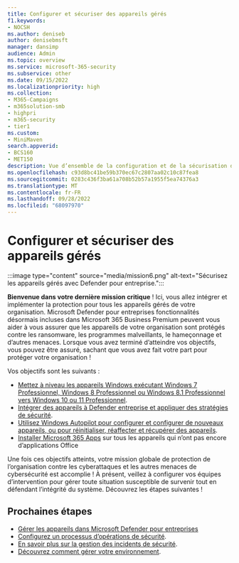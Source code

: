 ```yaml
---
title: Configurer et sécuriser des appareils gérés
f1.keywords:
- NOCSH
ms.author: deniseb
author: denisebmsft
manager: dansimp
audience: Admin
ms.topic: overview
ms.service: microsoft-365-security
ms.subservice: other
ms.date: 09/15/2022
ms.localizationpriority: high
ms.collection:
- M365-Campaigns
- m365solution-smb
- highpri
- m365-security
- tier1
ms.custom:
- MiniMaven
search.appverid:
- BCS160
- MET150
description: Vue d’ensemble de la configuration et de la sécurisation des appareils gérés contre les menaces de sécurité et les cyberattaques. Implémentez des défenses de cybersécurité et une protection des points de terminaison par le biais de l’inscription et de l’intégration de tous les appareils. Découvrez comment configurer des stratégies d’appareil et gérer des groupes d’appareils.
ms.openlocfilehash: c93d8bc41be59b370ec67c2807aa02c10c87fea8
ms.sourcegitcommit: 0283c436f3ba61a708b52b57a1955f5ea74376a3
ms.translationtype: MT
ms.contentlocale: fr-FR
ms.lasthandoff: 09/28/2022
ms.locfileid: "68097970"
---
```

# <a name="set-up-and-secure-managed-devices"></a>Configurer et sécuriser des appareils gérés

:::image type="content" source="media/mission6.png" alt-text="Sécurisez les appareils gérés avec Defender pour entreprise.":::

**Bienvenue dans votre dernière mission critique** ! Ici, vous allez intégrer et implémenter la protection pour tous les appareils gérés de votre organisation. Microsoft Defender pour entreprises fonctionnalités désormais incluses dans Microsoft 365 Business Premium peuvent vous aider à vous assurer que les appareils de votre organisation sont protégés contre les ransomware, les programmes malveillants, le hameçonnage et d’autres menaces. Lorsque vous avez terminé d’atteindre vos objectifs, vous pouvez être assuré, sachant que vous avez fait votre part pour protéger votre organisation !

Vos objectifs sont les suivants :

- [Mettez à niveau les appareils Windows exécutant Windows 7 Professionnel, Windows 8 Professionnel ou Windows 8.1 Professionnel vers Windows 10 ou 11 Professionnel](m365bp-upgrade-windows-10-pro.md).
- [Intégrer des appareils à Defender entreprise et appliquer des stratégies de sécurité](m365bp-onboard-devices-mdb.md).
- [Utilisez Windows Autopilot pour configurer et configurer de nouveaux appareils, ou pour réinitialiser, réaffecter et récupérer des appareils](/mem/autopilot/windows-autopilot).
- [Installer Microsoft 365 Apps](../admin/setup/install-applications.md) sur tous les appareils qui n’ont pas encore d’applications Office

Une fois ces objectifs atteints, votre mission globale de protection de l’organisation contre les cyberattaques et les autres menaces de cybersécurité est accomplie ! À présent, veillez à configurer vos équipes d’intervention pour gérer toute situation susceptible de survenir tout en défendant l’intégrité du système. Découvrez les étapes suivantes !

## <a name="next-steps"></a>Prochaines étapes

- [Gérer les appareils dans Microsoft Defender pour entreprises](../security/defender-business/mdb-manage-devices.md)
- [Configurez un processus d’opérations de sécurité](m365bp-security-incident-quick-start.md).
- [En savoir plus sur la gestion des incidents de sécurité](m365bp-security-incident-management.md).
- [Découvrez comment gérer votre environnement](m365bp-maintain-environment.md).
